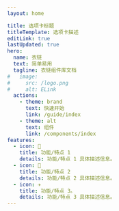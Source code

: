 ```yaml
---
layout: home

title: 选项卡标题
titleTemplate: 选项卡描述
editLink: true
lastUpdated: true
hero:
  name: 衣链
  text: 简单易用
  tagline: 衣链组件库文档
#   image:
#     src: /logo.png
#     alt: ELink
  actions:
    - theme: brand
      text: 快速开始
      link: /guide/index
    - theme: alt
      text: 组件
      link: /components/index
features:
  - icon: 🔨
    title: 功能/特点 1
    details: 功能/特点 1 具体描述信息。
  - icon: 🧩
    title: 功能/特点 2
    details: 功能/特点 2 具体描述信息。
  - icon: ✈️
    title: 功能/特点 3。
    details: 功能/特点 3 具体描述信息。
---
```


